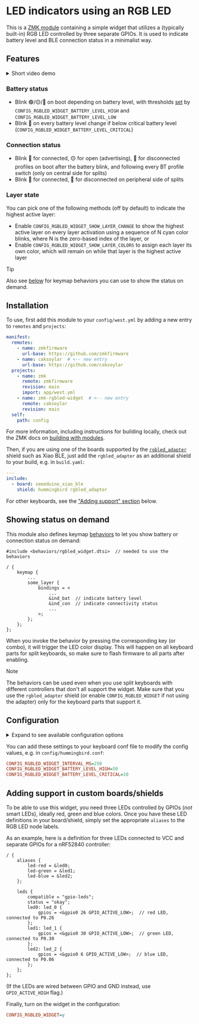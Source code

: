 # LED indicators using an RGB LED

This is a [ZMK module](https://zmk.dev/docs/features/modules) containing a simple widget that utilizes a (typically built-in) RGB LED controlled by three separate GPIOs.
It is used to indicate battery level and BLE connection status in a minimalist way.

## Features

<details>
  <summary>Short video demo</summary>
  See below video for a short demo, running through power on, profile switching and power offs.

  https://github.com/caksoylar/zmk-rgbled-widget/assets/7876996/cfd89dd1-ff24-4a33-8563-2fdad2a828d4
</details>

### Battery status 

- Blink 🟢/🟡/🔴 on boot depending on battery level, with thresholds [set](#configuration) by `CONFIG_RGBLED_WIDGET_BATTERY_LEVEL_HIGH` and `CONFIG_RGBLED_WIDGET_BATTERY_LEVEL_LOW`
- Blink 🔴 on every battery level change if below critical battery level (`CONFIG_RGBLED_WIDGET_BATTERY_LEVEL_CRITICAL`)

### Connection status

- Blink 🔵 for connected, 🟡 for open (advertising), 🔴 for disconnected profiles on boot after the battery blink, and following every BT profile switch (only on central side for splits)
- Blink 🔵 for connected, 🔴 for disconnected on peripheral side of splits

### Layer state

You can pick one of the following methods (off by default) to indicate the highest active layer:

- Enable `CONFIG_RGBLED_WIDGET_SHOW_LAYER_CHANGE` to show the highest active layer on every layer activation
  using a sequence of N cyan color blinks, where N is the zero-based index of the layer, or
- Enable `CONFIG_RGBLED_WIDGET_SHOW_LAYER_COLORS` to assign each layer its own color, which will remain on while that layer is the highest active layer

> [!TIP]
> Also see [below](#showing-status-on-demand) for keymap behaviors you can use to show the status on demand.

## Installation

To use, first add this module to your `config/west.yml` by adding a new entry to `remotes` and `projects`:

```yaml west.yml
manifest:
  remotes:
    - name: zmkfirmware
      url-base: https://github.com/zmkfirmware
    - name: caksoylar  # <-- new entry
      url-base: https://github.com/caksoylar
  projects:
    - name: zmk
      remote: zmkfirmware
      revision: main
      import: app/west.yml
    - name: zmk-rgbled-widget  # <-- new entry
      remote: caksoylar
      revision: main
  self:
    path: config
```

For more information, including instructions for building locally, check out the ZMK docs on [building with modules](https://zmk.dev/docs/features/modules#building-with-modules).

Then, if you are using one of the boards supported by the [`rgbled_adapter`](boards/shields/rgbled_adapter) shield such as Xiao BLE,
just add the `rgbled_adapter` as an additional shield to your build, e.g. in `build.yaml`:

```yaml build.yaml
---
include:
  - board: seeeduino_xiao_ble
    shield: hummingbird rgbled_adapter
```

For other keyboards, see the ["Adding support" section](#adding-support-in-custom-boardsshields) below.

## Showing status on demand

This module also defines keymap [behaviors](https://zmk.dev/docs/keymaps/behaviors) to let you show battery or connection status on demand:

```dts
#include <behaviors/rgbled_widget.dtsi>  // needed to use the behaviors

/ {
    keymap {
        ...
        some_layer {
            bindings = <
                ...
                &ind_bat  // indicate battery level
                &ind_con  // indicate connectivity status
                ...
            >;
        };
    };
};
```

When you invoke the behavior by pressing the corresponding key (or combo), it will trigger the LED color display.
This will happen on all keyboard parts for split keyboards, so make sure to flash firmware to all parts after enabling.

> [!NOTE]
> The behaviors can be used even when you use split keyboards with different controllers that don't all support the widget.
> Make sure that you use the `rgbled_adapter` shield (or enable `CONFIG_RGBLED_WIDGET` if not using the adapter) only for the keyboard parts that support it.

## Configuration

<details>
<summary>Expand to see available configuration options</summary>

| Name                                           | Description                                                                  | Default       |
| ---------------------------------------------- | ---------------------------------------------------------------------------- | ------------- |
| `CONFIG_RGBLED_WIDGET_INTERVAL_MS`             | Minimum wait duration between two blinks in ms                               | 500           |
| `CONFIG_RGBLED_WIDGET_BATTERY_BLINK_MS`        | Duration of battery level blink in ms                                        | 2000          |
| `CONFIG_RGBLED_WIDGET_BATTERY_LEVEL_HIGH`      | High battery level percentage                                                | 80            |
| `CONFIG_RGBLED_WIDGET_BATTERY_LEVEL_LOW`       | Low battery level percentage                                                 | 20            |
| `CONFIG_RGBLED_WIDGET_BATTERY_LEVEL_CRITICAL`  | Critical battery level percentage, blink periodically if under               | 5             |
| `CONFIG_RGBLED_WIDGET_BATTERY_COLOR_HIGH`      | Color for high battery level (above `LEVEL_HIGH`)                            | Green (`2`)   |
| `CONFIG_RGBLED_WIDGET_BATTERY_COLOR_MEDIUM`    | Color for medium battery level (between `LEVEL_LOW` and `LEVEL_HIGH`)        | Yellow (`3`)  |
| `CONFIG_RGBLED_WIDGET_BATTERY_COLOR_LOW`       | Color for low battery level (below `LEVEL_LOW`)                              | Red (`1`)     |
| `CONFIG_RGBLED_WIDGET_BATTERY_COLOR_CRITICAL`  | Color for critical battery level (below `LEVEL_CRITICAL`)                    | Red (`1`)     |
| `CONFIG_RGBLED_WIDGET_CONN_BLINK_MS`           | Duration of BLE connection status blink in ms                                | 1000          |
| `CONFIG_RGBLED_WIDGET_CONN_COLOR_CONNECTED`    | Color for connected BLE connection status                                    | Blue (`4`)    |
| `CONFIG_RGBLED_WIDGET_CONN_COLOR_ADVERTISING`  | Color for advertising BLE connection status                                  | Yellow (`3`)  |
| `CONFIG_RGBLED_WIDGET_CONN_COLOR_DISCONNECTED` | Color for disconnected BLE connection status                                 | Red (`1`)     |
| `CONFIG_RGBLED_WIDGET_SHOW_LAYER_CHANGE`       | Indicate highest active layer on each layer change with a sequence of blinks | `n`           |
| `CONFIG_RGBLED_WIDGET_LAYER_BLINK_MS`          | Blink and wait duration for layer indicator                                  | 100           |
| `CONFIG_RGBLED_WIDGET_LAYER_COLOR`             | Color to use for layer indicator                                             | Cyan (`6`)    |
| `CONFIG_RGBLED_WIDGET_LAYER_DEBOUNCE_MS`       | Wait duration after a layer change before showing the highest active layer   | 100           |
| `CONFIG_RGBLED_WIDGET_SHOW_LAYER_COLORS`       | Indicate highest active layer with a constant configurable color per layer   | `n`           |
| `CONFIG_RGBLED_WIDGET_LAYER_0_COLOR`           | Color to use for the base layer                                              | Black (`0`)   |
| `CONFIG_RGBLED_WIDGET_LAYER_1_COLOR`           | Color to use for layer 1                                                     | Red (`1`)     |
| `CONFIG_RGBLED_WIDGET_LAYER_2_COLOR`           | Color to use for layer 2                                                     | Green (`2`)   |
| `CONFIG_RGBLED_WIDGET_LAYER_3_COLOR`           | Color to use for layer 3                                                     | Yellow (`3`)  |
| `CONFIG_RGBLED_WIDGET_LAYER_4_COLOR`           | Color to use for layer 4                                                     | Blue (`4`)    |
| `CONFIG_RGBLED_WIDGET_LAYER_5_COLOR`           | Color to use for layer 5                                                     | Magenta (`5`) |
| `CONFIG_RGBLED_WIDGET_LAYER_6_COLOR`           | Color to use for layer 6                                                     | Cyan (`6`)    |
| `CONFIG_RGBLED_WIDGET_LAYER_7_COLOR`           | Color to use for layer 7                                                     | White (`7`)   |
| `CONFIG_RGBLED_WIDGET_LAYER_xx_COLOR`          | Color to use for layer xx (change xx to the layer number to change)          | Black (`0`)   |

Color settings use the following integer values:

| Color        | Value |
| ------------ | ----- |
| Black (none) | `0`   |
| Red          | `1`   |
| Green        | `2`   |
| Yellow       | `3`   |
| Blue         | `4`   |
| Magenta      | `5`   |
| Cyan         | `6`   |
| White        | `7`   |

</details>

You can add these settings to your keyboard conf file to modify the config values, e.g. in `config/hummingbird.conf`:

```ini
CONFIG_RGBLED_WIDGET_INTERVAL_MS=250
CONFIG_RGBLED_WIDGET_BATTERY_LEVEL_HIGH=50
CONFIG_RGBLED_WIDGET_BATTERY_LEVEL_CRITICAL=10
```

## Adding support in custom boards/shields

To be able to use this widget, you need three LEDs controlled by GPIOs (_not_ smart LEDs), ideally red, green and blue colors.
Once you have these LED definitions in your board/shield, simply set the appropriate `aliases` to the RGB LED node labels.

As an example, here is a definition for three LEDs connected to VCC and separate GPIOs for a nRF52840 controller:

```dts
/ {
    aliases {
        led-red = &led0;
        led-green = &led1;
        led-blue = &led2;
    };

    leds {
        compatible = "gpio-leds";
        status = "okay";
        led0: led_0 {
            gpios = <&gpio0 26 GPIO_ACTIVE_LOW>;  // red LED, connected to P0.26
        };
        led1: led_1 {
            gpios = <&gpio0 30 GPIO_ACTIVE_LOW>;  // green LED, connected to P0.30
        };
        led2: led_2 {
            gpios = <&gpio0 6 GPIO_ACTIVE_LOW>;  // blue LED, connected to P0.06
        };
    };
};
```

(If the LEDs are wired between GPIO and GND instead, use `GPIO_ACTIVE_HIGH` flag.)

Finally, turn on the widget in the configuration:

```ini
CONFIG_RGBLED_WIDGET=y
```
